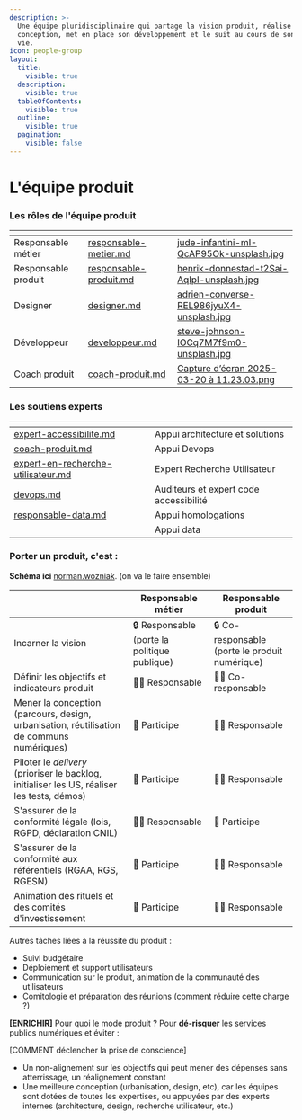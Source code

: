 ```yaml
---
description: >-
  Une équipe pluridisciplinaire qui partage la vision produit, réalise sa
  conception, met en place son développement et le suit au cours de son cycle de
  vie.
icon: people-group
layout:
  title:
    visible: true
  description:
    visible: true
  tableOfContents:
    visible: true
  outline:
    visible: true
  pagination:
    visible: false
---
```


# L'équipe produit

### Les rôles de l'équipe produit

<table data-view="cards"><thead><tr><th></th><th data-hidden data-card-target data-type="content-ref"></th><th data-hidden data-card-cover data-type="files"></th></tr></thead><tbody><tr><td>Responsable métier</td><td><a href="responsable-metier.md">responsable-metier.md</a></td><td><a href="../../.gitbook/assets/jude-infantini-mI-QcAP95Ok-unsplash.jpg">jude-infantini-mI-QcAP95Ok-unsplash.jpg</a></td></tr><tr><td>Responsable produit</td><td><a href="responsable-produit.md">responsable-produit.md</a></td><td><a href="../../.gitbook/assets/henrik-donnestad-t2Sai-AqIpI-unsplash.jpg">henrik-donnestad-t2Sai-AqIpI-unsplash.jpg</a></td></tr><tr><td>Designer</td><td><a href="designer.md">designer.md</a></td><td><a href="../../.gitbook/assets/adrien-converse-REL986jyuX4-unsplash.jpg">adrien-converse-REL986jyuX4-unsplash.jpg</a></td></tr><tr><td>Développeur</td><td><a href="developpeur.md">developpeur.md</a></td><td><a href="../../.gitbook/assets/steve-johnson-IOCq7M7f9m0-unsplash.jpg">steve-johnson-IOCq7M7f9m0-unsplash.jpg</a></td></tr><tr><td>Coach produit</td><td><a href="coach-produit.md">coach-produit.md</a></td><td><a href="../../.gitbook/assets/Capture d’écran 2025-03-20 à 11.23.03.png">Capture d’écran 2025-03-20 à 11.23.03.png</a></td></tr></tbody></table>

### Les soutiens experts

<table data-view="cards"><thead><tr><th data-type="content-ref"></th><th data-hidden></th></tr></thead><tbody><tr><td><a href="expert-accessibilite.md">expert-accessibilite.md</a></td><td>Appui architecture et solutions</td></tr><tr><td><a href="coach-produit.md">coach-produit.md</a></td><td>Appui Devops</td></tr><tr><td><a href="expert-en-recherche-utilisateur.md">expert-en-recherche-utilisateur.md</a></td><td>Expert Recherche Utilisateur</td></tr><tr><td><a href="devops.md">devops.md</a></td><td>Auditeurs et expert code accessibilité</td></tr><tr><td><a href="responsable-data.md">responsable-data.md</a></td><td>Appui homologations</td></tr><tr><td></td><td>Appui data</td></tr></tbody></table>

### Porter un produit, c'est :

**Schéma ici** [norman.wozniak](https://app.gitbook.com/u/Ii3Xgcr6QYaz2oHsCNdP26MQ0du2 "mention"). (on va le faire ensemble)

|                                                                                             | Responsable métier                           | Responsable produit                            |
| ------------------------------------------------------------------------------------------- | -------------------------------------------- | ---------------------------------------------- |
| Incarner la vision                                                                          | 🔒 Responsable (porte la politique publique) | 🔒 Co-responsable (porte le produit numérique) |
| Définir les objectifs et indicateurs produit                                                | 🙆‍♂️ Responsable                            | 🙆‍♂️ Co-responsable                           |
| Mener la conception (parcours, design, urbanisation, réutilisation de communs numériques)   | 🤝 Participe                                 | 🙆‍♂️ Responsable                              |
| Piloter le _delivery_ (prioriser le backlog, initialiser les US, réaliser les tests, démos) | 🤝 Participe                                 | 🙆‍♂️ Responsable                              |
| S'assurer de la conformité légale (lois, RGPD, déclaration CNIL)                            | 🙆‍♂️ Responsable                            | 🤝 Participe                                   |
| S'assurer de la conformité aux référentiels (RGAA, RGS, RGESN)                              | 🤝 Participe                                 | 🙆‍♂️ Responsable                              |
| Animation des rituels et des comités d'investissement                                       | 🤝 Participe                                 | 🙆‍♂️ Responsable                              |



Autres tâches liées à la réussite du produit :

* Suivi budgétaire
* Déploiement et support utilisateurs
* Communication sur le produit, animation de la communauté des utilisateurs
* Comitologie et préparation des réunions (comment réduire cette charge ?)



**\[ENRICHIR]** Pour quoi le mode produit ? Pour **dé-risquer** les services publics numériques et éviter :



\[COMMENT déclencher la prise de conscience]

* Un non-alignement sur les objectifs qui peut mener des dépenses sans atterrissage, un réalignement constant
* Une meilleure conception (urbanisation, design, etc), car les équipes sont dotées de toutes les expertises, ou appuyées par des experts internes (architecture, design, recherche utilisateur, etc.)
